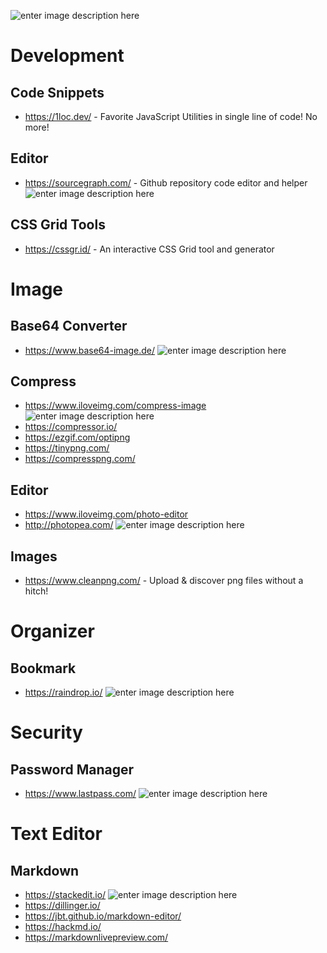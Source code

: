 ![enter image description here](https://www.escr-net.org/sites/default/files/dev_toolkit_logo-02.png)
# Development
## Code Snippets
- https://1loc.dev/ - Favorite JavaScript Utilities in single line of code! No more!
## Editor
- https://sourcegraph.com/ - Github repository code editor and helper ![enter image description here](https://img.shields.io/static/v1?label=Best&message=Github%20Repository%20Toolkit&color=brightgreen)
## CSS Grid Tools
- https://cssgr.id/ - An interactive CSS Grid tool and generator
# Image
## Base64 Converter
- https://www.base64-image.de/ ![enter image description here](https://img.shields.io/static/v1?label=Best&message=Base64%20Converter&color=brightgreen)
## Compress
- https://www.iloveimg.com/compress-image  ![enter image description here](https://img.shields.io/static/v1?label=Best%20Result&message=Compress%20Tool&color=brightgreen)
- https://compressor.io/
- https://ezgif.com/optipng
- https://tinypng.com/
- https://compresspng.com/
## Editor
- https://www.iloveimg.com/photo-editor
- http://photopea.com/ ![enter image description here](https://img.shields.io/static/v1?label=Best&message=Editor&color=brightgreen)
## Images
- https://www.cleanpng.com/ - Upload & discover png files without a hitch!
# Organizer
## Bookmark
- https://raindrop.io/ ![enter image description here](https://img.shields.io/static/v1?label=Best&message=Bookmark%20Manager%20Tool&color=brightgreen)
# Security
## Password Manager
- https://www.lastpass.com/ ![enter image description here](https://img.shields.io/static/v1?label=Best&message=Password%20Manager%20Tool&color=brightgreen)
# Text Editor
## Markdown
- https://stackedit.io/ ![enter image description here](https://img.shields.io/static/v1?label=Best&message=Markdown%20Editor&color=brightgreen)
- https://dillinger.io/
- https://jbt.github.io/markdown-editor/
- https://hackmd.io/
- https://markdownlivepreview.com/
